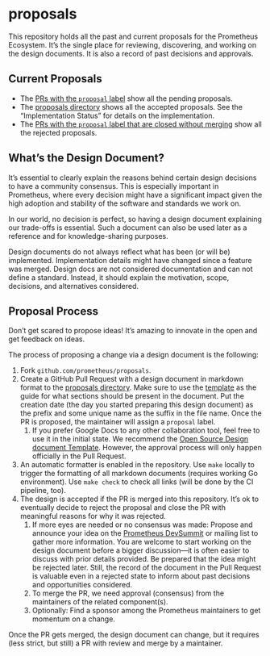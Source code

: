 # proposals

This repository holds all the past and current proposals for the Prometheus Ecosystem. It’s the single place for
reviewing, discovering, and working on the design documents. It is also a record of past decisions and approvals.

## Current Proposals

* The [PRs with the `proposal` label](https://github.com/prometheus/proposals/pulls?q=is%3Aopen+is%3Apr+label%3Aproposal) show all the pending proposals.
* The [proposals directory](./proposals) shows all the accepted proposals. See the “Implementation Status” for details on the implementation.
* The [PRs with the `proposal` label that are closed without merging](https://github.com/prometheus/proposals/pulls?q=is%3Apr+label%3Aproposal+is%3Aclosed+is%3Aunmerged) show all the rejected proposals.

## What’s the Design Document?

It’s essential to clearly explain the reasons behind certain design decisions to have a community consensus. This is especially
important in Prometheus, where every decision might have a significant impact given the high adoption and stability of the software and standards we work on.

In our world, no decision is perfect, so having a design document explaining our trade-offs is essential.
Such a document can also be used later as a reference and for knowledge-sharing purposes.

Design documents do not always reflect what has been (or will be) implemented. Implementation details
might have changed since a feature was merged. Design docs are not considered documentation and can not define a standard.
Instead, it should explain the motivation, scope, decisions, and alternatives considered.

## Proposal Process

Don’t get scared to propose ideas! It’s amazing to innovate in the open and get feedback on ideas.

The process of proposing a change via a design document is the following:

1. Fork `github.com/prometheus/proposals`.
2. Create a GitHub Pull Request with a design document in markdown format to the [proposals directory](./proposals). Make sure to use the [template](0000-00-00_template.md) as the guide for what sections should be present in the document. Put the creation date (the day you started preparing this design document) as the prefix and some unique name as the suffix in the file name. Once the PR is proposed, the maintainer will assign a `proposal` label.
   1. If you prefer Google Docs to any other collaboration tool, feel free to use it in the initial state. We recommend the [Open Source Design document Template](https://docs.google.com/document/d/1zeElxolajNyGUB8J6aDXwxngHynh4iOuEzy3ylLc72U/edit#). However, the approval process will only happen officially in the Pull Request.
3. An automatic formatter is enabled in the repository. Use `make` locally to trigger the formatting of all markdown documents (requires working Go environment). Use `make check` to check all links (will be done by the CI pipeline, too).
4. The design is accepted if the PR is merged into this repository. It’s ok to eventually decide to reject the proposal and close the PR with meaningful reasons for why it was rejected.
   1. If more eyes are needed or no consensus was made: Propose and announce your idea on the [Prometheus DevSummit](https://docs.google.com/document/d/11LC3wJcVk00l8w5P3oLQ-m3Y37iom6INAMEu2ZAGIIE/edit) or mailing list to gather more information. You are welcome to start working on the design document before a bigger discussion—it is often easier to discuss with prior details provided. Be prepared that the idea might be rejected later. Still, the record of the document in the Pull Request is valuable even in a rejected state to inform about past decisions and opportunities considered.
   2. To merge the PR, we need approval (consensus) from the maintainers of the related component(s).
   3. Optionally: Find a sponsor among the Prometheus maintainers to get momentum on a change.

Once the PR gets merged, the design document can change, but it requires (less strict, but still) a PR with review and merge by a maintainer.
